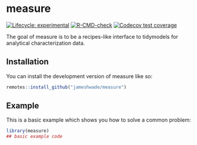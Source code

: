 
<!-- README.md is generated from README.Rmd. Please edit that file -->

# measure

<!-- badges: start -->

[![Lifecycle:
experimental](https://img.shields.io/badge/lifecycle-experimental-orange.svg)](https://lifecycle.r-lib.org/articles/stages.html#experimental)
[![R-CMD-check](https://github.com/JamesHWade/measure/actions/workflows/R-CMD-check.yaml/badge.svg)](https://github.com/JamesHWade/measure/actions/workflows/R-CMD-check.yaml)
[![Codecov test
coverage](https://codecov.io/gh/JamesHWade/measure/branch/main/graph/badge.svg)](https://app.codecov.io/gh/JamesHWade/measure?branch=main)
<!-- badges: end -->

The goal of measure is to be a recipes-like interface to tidymodels for
analytical characterization data.

## Installation

You can install the development version of measure like so:

``` r
remotes::install_github("jameshwade/measure")
```

## Example

This is a basic example which shows you how to solve a common problem:

``` r
library(measure)
## basic example code
```
